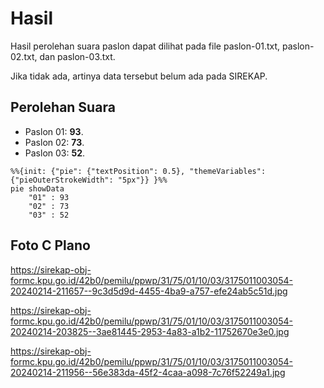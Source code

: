 # Hasil

Hasil perolehan suara paslon dapat dilihat pada file paslon-01.txt, paslon-02.txt, dan paslon-03.txt.

Jika tidak ada, artinya data tersebut belum ada pada SIREKAP.

## Perolehan Suara

 * Paslon 01: **93**.
 * Paslon 02: **73**.
 * Paslon 03: **52**.

```mermaid
%%{init: {"pie": {"textPosition": 0.5}, "themeVariables": {"pieOuterStrokeWidth": "5px"}} }%%
pie showData
    "01" : 93
    "02" : 73
    "03" : 52
```
## Foto C Plano

https://sirekap-obj-formc.kpu.go.id/42b0/pemilu/ppwp/31/75/01/10/03/3175011003054-20240214-211657--9c3d5d9d-4455-4ba9-a757-efe24ab5c51d.jpg

https://sirekap-obj-formc.kpu.go.id/42b0/pemilu/ppwp/31/75/01/10/03/3175011003054-20240214-203825--3ae81445-2953-4a83-a1b2-11752670e3e0.jpg

https://sirekap-obj-formc.kpu.go.id/42b0/pemilu/ppwp/31/75/01/10/03/3175011003054-20240214-211956--56e383da-45f2-4caa-a098-7c76f52249a1.jpg
